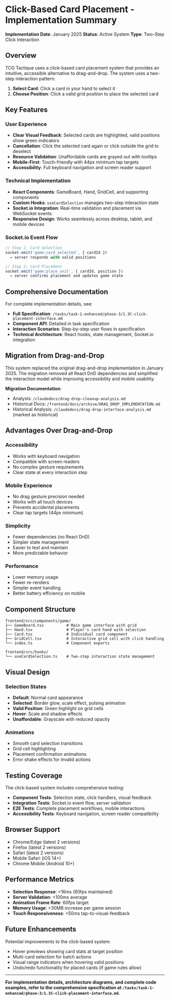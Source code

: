 # Click-Based Card Placement - Implementation Summary

**Implementation Date**: January 2025
**Status**: Active System
**Type**: Two-Step Click Interaction

## Overview

TCG Tactique uses a click-based card placement system that provides an intuitive, accessible alternative to drag-and-drop. The system uses a two-step interaction pattern:

1. **Select Card**: Click a card in your hand to select it
2. **Choose Position**: Click a valid grid position to place the selected card

## Key Features

### User Experience
- **Clear Visual Feedback**: Selected cards are highlighted, valid positions show green indicators
- **Cancellation**: Click the selected card again or click outside the grid to deselect
- **Resource Validation**: Unaffordable cards are grayed out with tooltips
- **Mobile-First**: Touch-friendly with 44px minimum tap targets
- **Accessibility**: Full keyboard navigation and screen reader support

### Technical Implementation
- **React Components**: GameBoard, Hand, GridCell, and supporting components
- **Custom Hooks**: `useCardSelection` manages two-step interaction state
- **Socket.io Integration**: Real-time validation and placement via WebSocket events
- **Responsive Design**: Works seamlessly across desktop, tablet, and mobile devices

### Socket.io Event Flow
```typescript
// Step 1: Card Selection
socket.emit('game:card_selected', { cardId })
  → server responds with valid positions

// Step 2: Card Placement
socket.emit('game:place_unit', { cardId, position })
  → server confirms placement and updates game state
```

## Comprehensive Documentation

For complete implementation details, see:
- **Full Specification**: `/tasks/task-1-enhanced/phase-3/1.3C-click-placement-interface.md`
- **Component API**: Detailed in task specification
- **Interaction Scenarios**: Step-by-step user flows in specification
- **Technical Architecture**: React hooks, state management, Socket.io integration

## Migration from Drag-and-Drop

This system replaced the original drag-and-drop implementation in January 2025. The migration removed all React DnD dependencies and simplified the interaction model while improving accessibility and mobile usability.

**Migration Documentation**:
- Analysis: `/claudedocs/drag-drop-cleanup-analysis.md`
- Historical Docs: `/frontend/docs/archive/DRAG_DROP_IMPLEMENTATION.md`
- Historical Analysis: `/claudedocs/drag-drop-interface-analysis.md` (marked as historical)

## Advantages Over Drag-and-Drop

### Accessibility
- Works with keyboard navigation
- Compatible with screen readers
- No complex gesture requirements
- Clear state at every interaction step

### Mobile Experience
- No drag gesture precision needed
- Works with all touch devices
- Prevents accidental placements
- Clear tap targets (44px minimum)

### Simplicity
- Fewer dependencies (no React DnD)
- Simpler state management
- Easier to test and maintain
- More predictable behavior

### Performance
- Lower memory usage
- Fewer re-renders
- Simpler event handling
- Better battery efficiency on mobile

## Component Structure

```
frontend/src/components/game/
├── GameBoard.tsx          # Main game interface with grid
├── Hand.tsx               # Player's card hand with selection
├── Card.tsx               # Individual card component
├── GridCell.tsx           # Interactive grid cell with click handling
└── index.ts               # Component exports

frontend/src/hooks/
└── useCardSelection.ts    # Two-step interaction state management
```

## Visual Design

### Selection States
- **Default**: Normal card appearance
- **Selected**: Border glow, scale effect, pulsing animation
- **Valid Position**: Green highlight on grid cells
- **Hover**: Scale and shadow effects
- **Unaffordable**: Grayscale with reduced opacity

### Animations
- Smooth card selection transitions
- Grid cell highlighting
- Placement confirmation animations
- Error shake effects for invalid actions

## Testing Coverage

The click-based system includes comprehensive testing:
- **Component Tests**: Selection state, click handlers, visual feedback
- **Integration Tests**: Socket.io event flow, server validation
- **E2E Tests**: Complete placement workflows, mobile interactions
- **Accessibility Tests**: Keyboard navigation, screen reader compatibility

## Browser Support

- Chrome/Edge (latest 2 versions)
- Firefox (latest 2 versions)
- Safari (latest 2 versions)
- Mobile Safari (iOS 14+)
- Chrome Mobile (Android 10+)

## Performance Metrics

- **Selection Response**: <16ms (60fps maintained)
- **Server Validation**: <100ms average
- **Animation Frame Rate**: 60fps target
- **Memory Usage**: <30MB increase per game session
- **Touch Responsiveness**: <50ms tap-to-visual-feedback

## Future Enhancements

Potential improvements to the click-based system:
- Hover previews showing card stats at target position
- Multi-card selection for batch actions
- Visual range indicators when hovering valid positions
- Undo/redo functionality for placed cards (if game rules allow)

---

**For implementation details, architecture diagrams, and complete code examples, refer to the comprehensive specification at `/tasks/task-1-enhanced/phase-3/1.3C-click-placement-interface.md`.**
